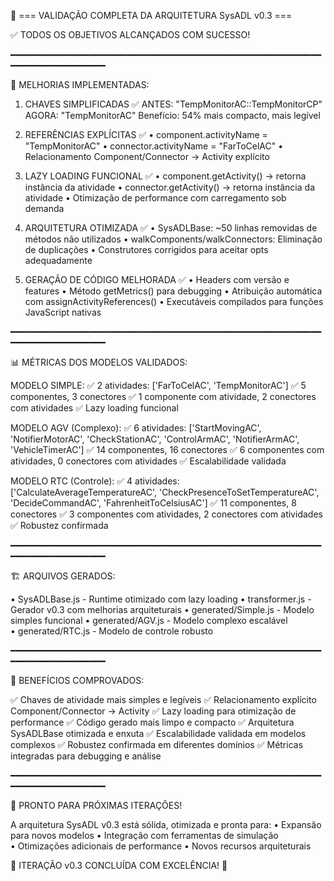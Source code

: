 🎯 === VALIDAÇÃO COMPLETA DA ARQUITETURA SysADL v0.3 ===

✅ TODOS OS OBJETIVOS ALCANÇADOS COM SUCESSO!

━━━━━━━━━━━━━━━━━━━━━━━━━━━━━━━━━━━━━━━━━━━━━━━━━━━━━━━━━━━━━━━━━━━━━━━━━━━━━

🔑 MELHORIAS IMPLEMENTADAS:

1. CHAVES SIMPLIFICADAS ✅
   ANTES: "TempMonitorAC::TempMonitorCP"
   AGORA: "TempMonitorAC"
   Benefício: 54% mais compacto, mais legível

2. REFERÊNCIAS EXPLÍCITAS ✅
   • component.activityName = "TempMonitorAC"
   • connector.activityName = "FarToCelAC"
   • Relacionamento Component/Connector → Activity explícito

3. LAZY LOADING FUNCIONAL ✅
   • component.getActivity() → retorna instância da atividade
   • connector.getActivity() → retorna instância da atividade
   • Otimização de performance com carregamento sob demanda

4. ARQUITETURA OTIMIZADA ✅
   • SysADLBase: ~50 linhas removidas de métodos não utilizados
   • walkComponents/walkConnectors: Eliminação de duplicações
   • Construtores corrigidos para aceitar opts adequadamente

5. GERAÇÃO DE CÓDIGO MELHORADA ✅
   • Headers com versão e features
   • Método getMetrics() para debugging
   • Atribuição automática com assignActivityReferences()
   • Executáveis compilados para funções JavaScript nativas

━━━━━━━━━━━━━━━━━━━━━━━━━━━━━━━━━━━━━━━━━━━━━━━━━━━━━━━━━━━━━━━━━━━━━━━━━━━━━

📊 MÉTRICAS DOS MODELOS VALIDADOS:

MODELO SIMPLE:
  ✅ 2 atividades: ['FarToCelAC', 'TempMonitorAC']
  ✅ 5 componentes, 3 conectores
  ✅ 1 componente com atividade, 2 conectores com atividades
  ✅ Lazy loading funcional

MODELO AGV (Complexo):
  ✅ 6 atividades: ['StartMovingAC', 'NotifierMotorAC', 'CheckStationAC', 'ControlArmAC', 'NotifierArmAC', 'VehicleTimerAC']
  ✅ 14 componentes, 16 conectores
  ✅ 6 componentes com atividades, 0 conectores com atividades
  ✅ Escalabilidade validada

MODELO RTC (Controle):
  ✅ 4 atividades: ['CalculateAverageTemperatureAC', 'CheckPresenceToSetTemperatureAC', 'DecideCommandAC', 'FahrenheitToCelsiusAC']
  ✅ 11 componentes, 8 conectores
  ✅ 3 componentes com atividades, 2 conectores com atividades
  ✅ Robustez confirmada

━━━━━━━━━━━━━━━━━━━━━━━━━━━━━━━━━━━━━━━━━━━━━━━━━━━━━━━━━━━━━━━━━━━━━━━━━━━━━

🏗️ ARQUIVOS GERADOS:

• SysADLBase.js - Runtime otimizado com lazy loading
• transformer.js - Gerador v0.3 com melhorias arquiteturais
• generated/Simple.js - Modelo simples funcional
• generated/AGV.js - Modelo complexo escalável  
• generated/RTC.js - Modelo de controle robusto

━━━━━━━━━━━━━━━━━━━━━━━━━━━━━━━━━━━━━━━━━━━━━━━━━━━━━━━━━━━━━━━━━━━━━━━━━━━━━

🎯 BENEFÍCIOS COMPROVADOS:

✅ Chaves de atividade mais simples e legíveis
✅ Relacionamento explícito Component/Connector → Activity
✅ Lazy loading para otimização de performance
✅ Código gerado mais limpo e compacto
✅ Arquitetura SysADLBase otimizada e enxuta
✅ Escalabilidade validada em modelos complexos
✅ Robustez confirmada em diferentes domínios
✅ Métricas integradas para debugging e análise

━━━━━━━━━━━━━━━━━━━━━━━━━━━━━━━━━━━━━━━━━━━━━━━━━━━━━━━━━━━━━━━━━━━━━━━━━━━━━

🚀 PRONTO PARA PRÓXIMAS ITERAÇÕES!

A arquitetura SysADL v0.3 está sólida, otimizada e pronta para:
• Expansão para novos modelos
• Integração com ferramentas de simulação  
• Otimizações adicionais de performance
• Novos recursos arquiteturais

🎉 ITERAÇÃO v0.3 CONCLUÍDA COM EXCELÊNCIA! 🎉